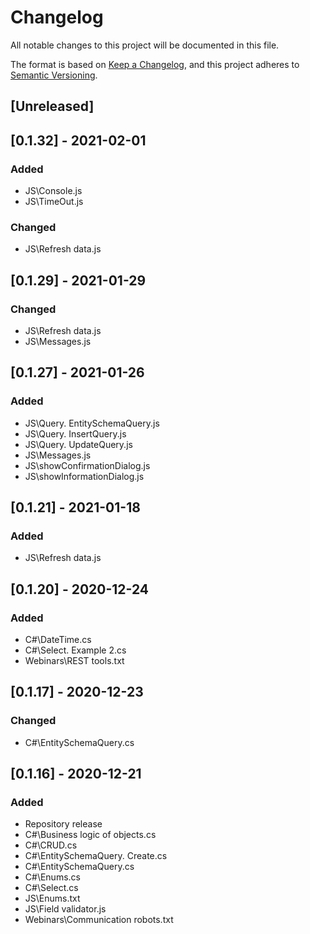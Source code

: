 # Changelog
All notable changes to this project will be documented in this file.

The format is based on [Keep a Changelog](https://keepachangelog.com/en/1.0.0/),
and this project adheres to [Semantic Versioning](https://semver.org/spec/v2.0.0.html).

## [Unreleased]

## [0.1.32] - 2021-02-01
### Added
- JS\Console.js
- JS\TimeOut.js
### Changed
- JS\Refresh data.js

## [0.1.29] - 2021-01-29
### Changed
- JS\Refresh data.js
- JS\Messages.js

## [0.1.27] - 2021-01-26
### Added
- JS\Query. EntitySchemaQuery.js
- JS\Query. InsertQuery.js
- JS\Query. UpdateQuery.js
- JS\Messages.js
- JS\showConfirmationDialog.js
- JS\showInformationDialog.js

## [0.1.21] - 2021-01-18
### Added
- JS\Refresh data.js

## [0.1.20] - 2020-12-24
### Added
- C#\DateTime.cs
- C#\Select. Example 2.cs
- Webinars\REST tools.txt

## [0.1.17] - 2020-12-23
### Changed
- C#\EntitySchemaQuery.cs

## [0.1.16] - 2020-12-21
### Added
- Repository release
- C#\Business logic of objects.cs
- C#\CRUD.cs
- C#\EntitySchemaQuery. Create.cs
- C#\EntitySchemaQuery.cs
- C#\Enums.cs
- C#\Select.cs
- JS\Enums.txt
- JS\Field validator.js
- Webinars\Communication robots.txt
